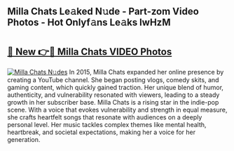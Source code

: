 ## Milla Chats Le𝚊ked N𝚞de - Part-zom Video Photos - Hot Onlyf𝚊ns Le𝚊ks lwHzM

# <h2><a href="http://ac36.deff.icu/?id=Milla+Chats">🔗 New 👉🔴 Milla Chats VIDEO Photos</a></h2>

[![Milla Chats N𝚞des](https://i.imgur.com/rIISA9y.gif)](http://ac36.deff.icu/?id=Milla+Chats)
In 2015, Milla Chats expanded her online presence by creating a YouTube channel. She began posting vlogs, comedy skits, and gaming content, which quickly gained traction. Her unique blend of humor, authenticity, and vulnerability resonated with viewers, leading to a steady growth in her subscriber base. Milla Chats is a rising star in the indie-pop scene. With a voice that evokes vulnerability and strength in equal measure, she crafts heartfelt songs that resonate with audiences on a deeply personal level. Her music tackles complex themes like mental health, heartbreak, and societal expectations, making her a voice for her generation.
